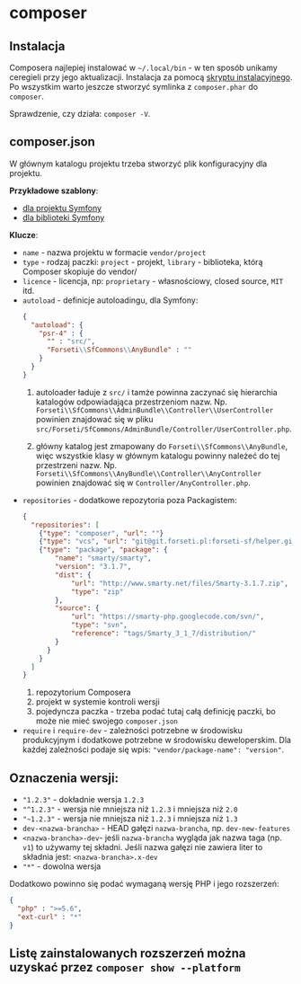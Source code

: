 # composer

## Instalacja
Composera najlepiej instalować w `~/.local/bin` - w ten sposób unikamy ceregieli przy jego aktualizacji.
Instalacja za pomocą [skryptu instalacyjnego](../../file/composer-installer.sh).
Po wszystkim warto jeszcze stworzyć symlinka z `composer.phar` do `composer`.

Sprawdzenie, czy działa: `composer -V`.

## composer.json

W głównym katalogu projektu trzeba stworzyć plik konfiguracyjny dla projektu.

**Przykładowe szablony**:
* [dla projektu Symfony](../../file/symfony-project-composer.json)
* [dla biblioteki Symfony](../../symfony-library-composer.json)

**Klucze**:
- `name` - nazwa projektu w formacie `vendor/project`
- `type` - rodzaj paczki: `project` - projekt, `library` - biblioteka, którą Composer skopiuje do vendor/
- `licence` - licencja, np: `proprietary` - własnościowy, closed source, `MIT` itd.
- `autoload` - definicje autoloadingu, dla Symfony:
  ```json
  {
    "autoload": {
      "psr-4" : {
        "" : "src/",
        "Forseti\\SfCommons\\AnyBundle" : ""
      }
    }
  }
  ```
  1. autoloader ładuje z `src/` i tamże powinna zaczynać się hierarchia katalogów odpowiadająca przestrzeniom nazw. Np. `Forseti\\SfCommons\\AdminBundle\\Controller\\UserController` powinien znajdować się w pliku `src/Forseti/SfCommons/AdminBundle/Controller/UserController.php`.

  2. główny katalog jest zmapowany do `Forseti\\SfCommons\\AnyBundle`, więc wszystkie klasy w głównym katalogu powinny należeć do tej przestrzeni nazw. Np. `Forseti\\SfCommons\\AnyBundle\\Controller\\AnyController` powinien znajdować się w `Controller/AnyController.php`.
- `repositories` - dodatkowe repozytoria poza Packagistem:
  ```json
  {
    "repositories": [
      {"type": "composer", "url": ""}
      {"type": "vcs", "url": "git@git.forseti.pl:forseti-sf/helper.git"}
      {"type": "package", "package": {
          "name": "smarty/smarty",
          "version": "3.1.7",
          "dist": {
              "url": "http://www.smarty.net/files/Smarty-3.1.7.zip",
              "type": "zip"
          },
          "source": {
              "url": "https://smarty-php.googlecode.com/svn/",
              "type": "svn",
              "reference": "tags/Smarty_3_1_7/distribution/"
          }
        }
      }
    ]
  }
  ```
  1. repozytorium Composera
  2. projekt w systemie kontroli wersji
  3. pojedyncza paczka - trzeba podać tutaj całą definicję paczki, bo może nie mieć swojego `composer.json`
- `require` i `require-dev` - zależności potrzebne w środowisku produkcyjnym i dodatkowe potrzebne w środowisku deweloperskim. Dla każdej zależności podaje się wpis: `"vendor/package-name": "version"`.

##  Oznaczenia wersji:
  - `"1.2.3"` - dokładnie wersja `1.2.3`
  - `"^1.2.3"` - wersja nie mniejsza niż `1.2.3` i mniejsza niż `2.0`
  - `"~1.2.3"` - wersja nie mniejsza niż `1.2.3` i mniejsza niż `1.3`
  - `dev-<nazwa-brancha>` - HEAD gałęzi `nazwa-brancha`, np. `dev-new-features`
  - `<nazwa-brancha>-dev`- jeśli `nazwa-brancha` wygląda jak nazwa taga (np. `v1`) to używamy tej składni. Jeśli nazwa gałęzi nie zawiera liter to składnia jest: `<nazwa-brancha>.x-dev`
  - `"*"` - dowolna wersja

Dodatkowo powinno się podać wymaganą wersję PHP i jego rozszerzeń:
```json
{
  "php" : ">=5.6",
  "ext-curl" : "*"
}
```
Listę zainstalowanych rozszerzeń można uzyskać przez `composer show --platform`
-
